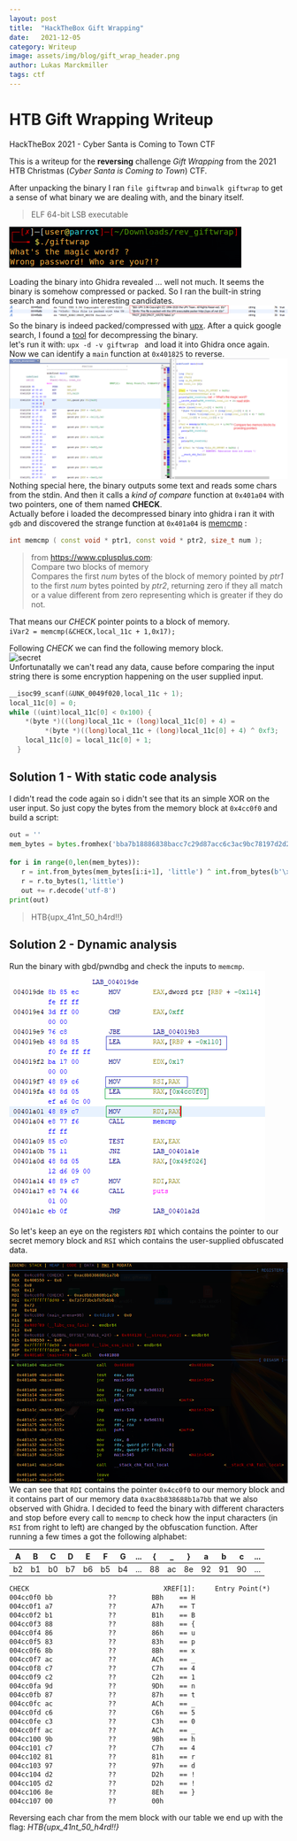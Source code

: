 ```yaml
---
layout: post
title:  "HackTheBox Gift Wrapping"
date:   2021-12-05
category: Writeup
image: assets/img/blog/gift_wrap_header.png
author: Lukas Marckmiller
tags: ctf
---
```


# HTB Gift Wrapping Writeup
HackTheBox 2021 - Cyber Santa is Coming to Town  CTF

This is a writeup for the **reversing** challenge *Gift Wrapping* from the 2021 HTB Christmas (*Cyber Santa is Coming to Town*) CTF.

After unpacking the binary I ran `file giftwrap` and `binwalk giftwrap` to get a sense of what binary we are dealing with, and the binary itself.
> ELF 64-bit LSB executable <br>

![exec](/assets/img/blog/exec.png)

Loading the binary into Ghidra revealed ... well not much. It seems the binary is somehow compressed or packed. So I ran the built-in string search and found two interesting candidates.
![upx_discv](/assets/img/blog/upx_discv.png)
So the binary is indeed packed/compressed with [upx](https://upx.github.io/). After a quick google search, I found a [tool](https://github.com/upx/upx) for decompressing the binary.  
let's run it with:
`upx -d -v giftwrap `
and load it into Ghidra once again.
Now we can identify a `main` function at `0x401825` to reverse.
![main_rev](/assets/img/blog/rev_main.png)
Nothing special here, the binary outputs some text and reads some chars from the stdin. 
And then it calls a *kind of compare* function at `0x401a04` with two pointers, one of them named **CHECK**.<br>
Actually before i loaded the decompressed binary into ghidra i ran it with `gdb` and discovered the strange function at `0x401a04` is [memcmp](https://www.cplusplus.com/reference/cstring/memcmp/) :
```c++
int memcmp ( const void * ptr1, const void * ptr2, size_t num );
```
>from https://www.cplusplus.com: <br>Compare two blocks of memory<br>
Compares the first _num_ bytes of the block of memory pointed by _ptr1_ to the first _num_ bytes pointed by _ptr2_, returning zero if they all match or a value different from zero representing which is greater if they do not.

That means our *CHECK* pointer points to a block of memory.<br>
```iVar2 = memcmp(&CHECK,local_11c + 1,0x17);```

Following  *CHECK* we can find the following memory block.<br>
![secret](/assets/img/blog/secret_mem_block.png)<br>
Unfortunatally we can't read any data, cause before comparing the input string there is some encryption happening on the user supplied input. 
```c
__isoc99_scanf(&UNK_0049f020,local_11c + 1);
local_11c[0] = 0;
while ((uint)local_11c[0] < 0x100) {
    *(byte *)((long)local_11c + (long)local_11c[0] + 4) =
         *(byte *)((long)local_11c + (long)local_11c[0] + 4) ^ 0xf3;
    local_11c[0] = local_11c[0] + 1;
  }
```
## Solution 1 - With static code analysis
I didn't read the code again so i didn't see that its an simple XOR on the user input. So just copy the bytes from the memory block at `0x4cc0f0` and build a script: 
```python
out = ''
mem_bytes = bytes.fromhex('bba7b18886838bacc7c29d87acc6c3ac9bc78197d2d28e')

for i in range(0,len(mem_bytes)):
   r = int.from_bytes(mem_bytes[i:i+1], 'little') ^ int.from_bytes(b'\xf3','little')
   r = r.to_bytes(1,'little')
   out += r.decode('utf-8')
print(out)
```
> HTB{upx_41nt_50_h4rd!!}

## Solution 2 - Dynamic analysis
Run the binary with gbd/pwndbg and check the inputs to `memcmp`.<br>
![enter image description here](/assets/img/blog/registers_desc.png)<br>
So let's keep an eye on the registers `RDI` which contains the pointer to our secret memory block and `RSI` which contains the user-supplied obfuscated data. 

 ![registers](/assets/img/blog/check_registers.png)
 We can see that `RDI` contains the pointer `0x4cc0f0` to our memory block and it contains part of our memory data `0xac8b838688b1a7bb` that we also observed with Ghidra.
 I decided to feed the binary with different characters and stop before every call to `memcmp` to check how the input characters (in `RSI` from right to left) are changed by the obfuscation function. After running a few times a got the following alphabet:
 
|A|B|C|D|E|F|G|...|{|_|}|a|b|c|...|
|--|--|--|--|--|--|--|--|--|--|--|--|--|--|--|
|b2|b1|b0|b7|b6|b5|b4|...|88|ac|8e|92|91|90|...

                 
    CHECK                                  XREF[1]:     Entry Point(*)  
    004cc0f0 bb              ??         BBh    == H                                      
    004cc0f1 a7              ??         A7h    == T                                          
    004cc0f2 b1              ??         B1h    == B                                          
    004cc0f3 88              ??         88h    == {
    004cc0f4 86              ??         86h    == u
    004cc0f5 83              ??         83h    == p
    004cc0f6 8b              ??         8Bh    == x
    004cc0f7 ac              ??         ACh    == _
    004cc0f8 c7              ??         C7h    == 4
    004cc0f9 c2              ??         C2h    == 1
    004cc0fa 9d              ??         9Dh    == n
    004cc0fb 87              ??         87h    == t
    004cc0fc ac              ??         ACh    == _
    004cc0fd c6              ??         C6h    == 5
    004cc0fe c3              ??         C3h    == 0
    004cc0ff ac              ??         ACh    == _
    004cc100 9b              ??         9Bh    == h
    004cc101 c7              ??         C7h    == 4
    004cc102 81              ??         81h    == r
    004cc103 97              ??         97h    == d
    004cc104 d2              ??         D2h    == !
    004cc105 d2              ??         D2h    == !
    004cc106 8e              ??         8Eh    == }
    004cc107 00              ??         00h

 Reversing each char from the mem block with our table we end up with the flag: 
*HTB{upx_41nt_50_h4rd!!}*

 



